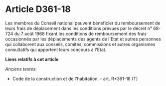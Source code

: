 # Article D361-18

Les membres du Conseil national peuvent bénéficier du remboursement de leurs frais de déplacement dans les conditions prévues
par le décret n° 68-724 du 7 août 1968 fixant les conditions de remboursement des frais occasionnés par les déplacements des
agents de l'Etat et autres personnes qui collaborent aux conseils, comités, commissions et autres organismes consultatifs qui
apportent leurs concours à l'Etat.

**Liens relatifs à cet article**

_Anciens textes_:

  - Code de la construction et de l'habitation. - art. R*361-18 (T)
